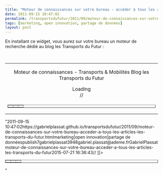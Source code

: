 ```yaml
---
title: "Moteur de connaissances sur votre bureau - accéder à tous les articles Les Transports du Futur"
date: 2011-09-15 10:47:02
permalink: /transportsdufutur/2011/09/moteur-de-connaissances-sur-votre-bureau-acceder-a-tous-les-articles-les-transports-du-futur.html
tags: [marketing, open innovation, partage de données]
layout: post
---
```


<p>En installant ce widget, vous aurez sur votre bureau un moteur de recherche dédié au blog les Transports du Futur :</p> <p> </p> <table align="center" border="0"> <tbody> <tr> <td align="center" valign="middle"> <p class="MsoNormal">Moteur de connaissances - Transports & Mobilités Blog les Transports du Futur</p> <div id="cse-search-form" style="width: 100%">Loading</div>  // <![CDATA[  google.load('search', '1', {language : 'fr'}); google.setOnLoadCallback(function() { var customSearchControl = new google.search.CustomSearchControl('014837645704991177296:zjya10zvprm'); customSearchControl.setResultSetSize(google.search.Search.FILTERED_CSE_RESULTSET); var options = new google.search.DrawOptions(); options.enableSearchboxOnly(http://www.google.fr/cse?cx=014837645704991177296:zjya10zvprm", null, true) customSearchControl.draw('cse-search-form', options) }, true) // ]]> </td> </tr> <tr> <td align=""center""> <table border=""0"" cellpadding=""0"" cellspacing=""0"" style=""cursor: pointer"" width=""100%""> <tbody> <tr> <td><img alt="""" border=""0"" height=""36"" src=""/wp-content/uploads/sites/6/2011/09/moteurdeconnaissancessurvotrebureauaccdertouslesarticleslestransportsdufutur.gif"" width=""11"" /></td> <td align=""center"" height=""36"" width=""100%""><img alt="""" border=""0"" height=""36"" src=""/wp-content/uploads/sites/6/2011/09/moteurdeconnaissancessurvotrebureauaccdertouslesarticleslestransportsdufutur-1.gif"" width=""145"" /></td> <td><img alt="""" border=""0"" height=""36"" src=""/wp-content/uploads/sites/6/2011/09/moteurdeconnaissancessurvotrebureauaccdertouslesarticleslestransportsdufutur-2.gif"" width=""9"" /></td> </tr> </tbody> </table> </td> </tr> </tbody> </table>"2011-09-15 10:47:02https://gabrielplassat.github.io/transportsdufutur/2011/09/moteur-de-connaissances-sur-votre-bureau-acceder-a-tous-les-articles-les-transports-du-futur.htmlmarketing|open innovation|partage de donnéespublish7gabrielplassat3948gabriel.plassat@ademe.frGabrielPlassatmoteur-de-connaissances-sur-votre-bureau-acceder-a-tous-les-articles-les-transports-du-futur2015-07-21 16:36:43// ]]> </td> </tr> <tr> <td align=""center""> <table border=""0"" cellpadding=""0"" cellspacing=""0"" style=""cursor: pointer"" width=""100%""> <tbody> <tr> <td><img alt="""" border=""0"" height=""36"" src=""/wp-content/uploads/sites/6/2011/09/moteurdeconnaissancessurvotrebureauaccdertouslesarticleslestransportsdufutur.gif"" width=""11"" /></td> <td align=""center"" height=""36"" width=""100%""><img alt="""" border=""0"" height=""36"" src=""/wp-content/uploads/sites/6/2011/09/moteurdeconnaissancessurvotrebureauaccdertouslesarticleslestransportsdufutur-1.gif"" width=""145"" /></td> <td><img alt="""" border=""0"" height=""36"" src=""/wp-content/uploads/sites/6/2011/09/moteurdeconnaissancessurvotrebureauaccdertouslesarticleslestransportsdufutur-2.gif"" width=""9"" /></td> </tr> </tbody> </table> </td> </tr> </tbody> </table>"
